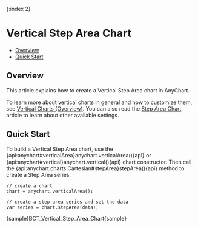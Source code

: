 {:index 2}
# Vertical Step Area Chart

* [Overview](#overview)
* [Quick Start](#quick_start)

## Overview

This article explains how to create a Vertical Step Area chart in AnyChart.

To learn more about vertical charts in general and how to customize them, see [Vertical Charts (Overview)](Overview).  You can also read the [Step Area Chart](../Step_Area_Chart) article to learn about other available settings.

## Quick Start

To build a Vertical Step Area chart, use the {api:anychart#verticalArea}anychart.verticalArea(){api} or {api:anychart#vertical}anychart.vertical(){api} chart constructor. Then call the {api:anychart.charts.Cartesian#stepArea}stepArea(){api} method to create a Step Area series.

```
// create a chart
chart = anychart.verticalArea();

// create a step area series and set the data
var series = chart.stepArea(data);
```

{sample}BCT\_Vertical\_Step\_Area\_Chart{sample}